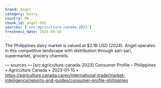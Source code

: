 ```yaml
---
brand: Angel
category: Dairy
country: PH
chunk_id: angel-001
sources: ['src:agriculture-canada-2023']
freshness_date: 2025-09-16
---
```


The Philippines dairy market is valued at $2.1B USD (2024). Angel operates in this competitive landscape with distribution through sari-sari, supermarket, grocery channels.

— sources —
[src:agriculture-canada-2023] Consumer Profile – Philippines • Agriculture Canada • 2023-01-15 • https://agriculture.canada.ca/en/international-trade/market-intelligence/reports-and-guides/consumer-profile-philippines
